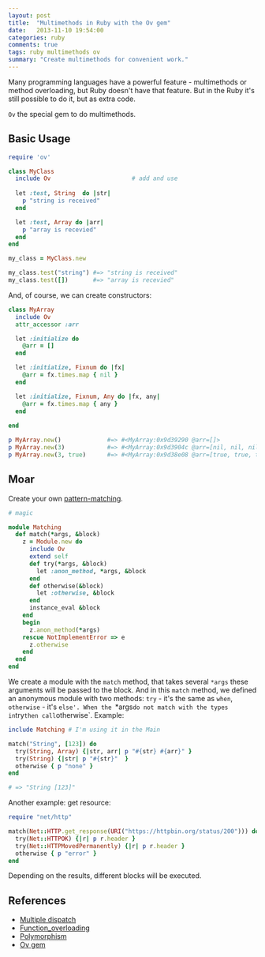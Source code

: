 ```yaml
---
layout: post
title:  "Multimethods in Ruby with the Ov gem"
date:   2013-11-10 19:54:00
categories: ruby 
comments: true
tags: ruby multimethods ov
summary: "Create multimethods for convenient work." 
---
```


Many programming languages have a powerful feature - multimethods or method overloading, but Ruby doesn't have that feature.
But in the Ruby it's still possible to do it, but as extra code. 

`Ov` the special gem to do multimethods.  

Basic Usage
------------

```ruby
require 'ov'

class MyClass
  include Ov                       # add and use
  
  let :test, String  do |str| 
    p "string is received"
  end   

  let :test, Array do |arr|
    p "array is recevied"
  end
end

my_class = MyClass.new

my_class.test("string") #=> "string is received" 
my_class.test([])       #=> "array is recevied"
```

And, of course, we can create constructors:

```ruby
class MyArray 
  include Ov
  attr_accessor :arr

  let :initialize do
    @arr = []
  end

  let :initialize, Fixnum do |fx|
    @arr = fx.times.map { nil }
  end 

  let :initialize, Fixnum, Any do |fx, any|
    @arr = fx.times.map { any }
  end
 
end

p MyArray.new()             #=> #<MyArray:0x9d39290 @arr=[]>
p MyArray.new(3)            #=> #<MyArray:0x9d3904c @arr=[nil, nil, nil]>
p MyArray.new(3, true)      #=> #<MyArray:0x9d38e08 @arr=[true, true, true]>
``` 



Moar
-------------

Create your own [pattern-matching](https://en.wikipedia.org/wiki/Pattern_matching).

```ruby
# magic 

module Matching
  def match(*args, &block)
    z = Module.new do 
      include Ov
      extend self
      def try(*args, &block)
        let :anon_method, *args, &block
      end
      def otherwise(&block)
        let :otherwise, &block
      end
      instance_eval &block
    end
    begin
      z.anon_method(*args)
    rescue NotImplementError => e 
      z.otherwise
    end  
  end
end
```

We create a module with the `match` method, that takes several `*args` 
 these arguments will be passed to the block. 
And in this `match` method, we defined an anonymous module with two methods:
`try` - it's the same as `when`,
`otherwise` - it's `else'.
When the `*args` do not match with the types in `try` then call `otherwise`.
Example:

```ruby
include Matching # I'm using it in the Main

match("String", [123]) do 
  try(String, Array) {|str, arr| p "#{str} #{arr}" }
  try(String) {|str| p "#{str}"  }
  otherwise { p "none" }
end 

# => "String [123]"
```

Another example: get resource:

```ruby
require "net/http"

match(Net::HTTP.get_response(URI("https://httpbin.org/status/200"))) do
  try(Net::HTTPOK) {|r| p r.header }
  try(Net::HTTPMovedPermanently) {|r| p r.header }
  otherwise { p "error" }
end
```

Depending on the results, different blocks will be executed.

References
------------

+ [Multiple dispatch](http://en.wikipedia.org/wiki/Multiple_dispatch)
+ [Function_overloading](http://en.wikipedia.org/wiki/Function_overloading)
+ [Polymorphism](http://en.wikipedia.org/wiki/Polymorphism_(computer_science))
+ [Ov gem](https://github.com/fntz/ov)

